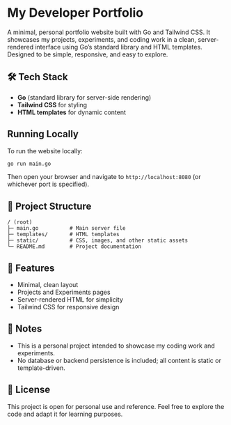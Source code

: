# My Developer Portfolio

A minimal, personal portfolio website built with Go and Tailwind CSS. It showcases my projects, experiments, and coding work in a clean, server-rendered interface using Go’s standard library and HTML templates. Designed to be simple, responsive, and easy to explore.

## 🛠 Tech Stack

- **Go** (standard library for server-side rendering)
- **Tailwind CSS** for styling
- **HTML templates** for dynamic content

## Running Locally

To run the website locally:

```bash
go run main.go
````

Then open your browser and navigate to `http://localhost:8080` (or whichever port is specified).

## 📂 Project Structure

```
/ (root)
├─ main.go          # Main server file
├─ templates/       # HTML templates
├─ static/          # CSS, images, and other static assets
└─ README.md        # Project documentation
```

## 🎨 Features

* Minimal, clean layout
* Projects and Experiments pages
* Server-rendered HTML for simplicity
* Tailwind CSS for responsive design

## 📌 Notes

* This is a personal project intended to showcase my coding work and experiments.
* No database or backend persistence is included; all content is static or template-driven.

## 📄 License

This project is open for personal use and reference. Feel free to explore the code and adapt it for learning purposes.
